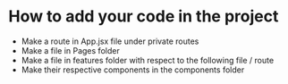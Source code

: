 # How to add your code in the project

- Make a route in App.jsx file under private routes
- Make a file in Pages folder
- Make a file in features folder with respect to the following file / route
- Make their respective components in the components folder
